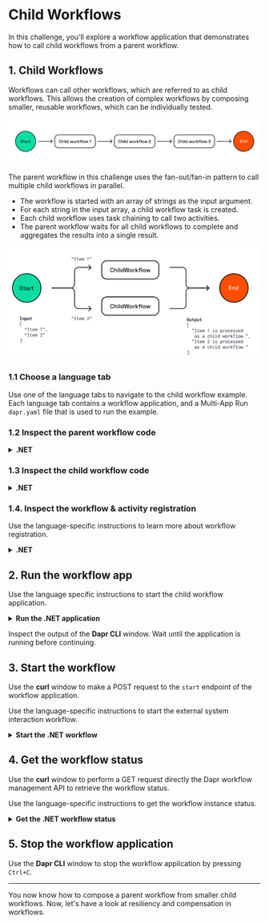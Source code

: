 # Child Workflows

In this challenge, you'll explore a workflow application that demonstrates how to call child workflows from a parent workflow.

## 1. Child Workflows

Workflows can call other workflows, which are referred to as child workflows. This allows the creation of complex workflows by composing smaller, reusable workflows, which can be individually tested.

![Child Workflows](images/dapr-uni-wf-child-workflow-v1.png)

The parent workflow in this challenge uses the fan-out/fan-in pattern to call multiple child workflows in parallel.

- The workflow is started with an array of strings as the input argument.
- For each string in the input array, a child workflow task is created.
- Each child workflow uses task chaining to call two activities.
- The parent workflow waits for all child workflows to complete and aggregates the results into a single result.

![Child Workflow Demo](images/dapr-uni-wf-child-workflow-demo-v1.png)

### 1.1 Choose a language tab

Use one of the language tabs to navigate to the child workflow example. Each language tab contains a workflow application, and a Multi-App Run `dapr.yaml` file that is used to run the example.

### 1.2 Inspect the parent workflow code

<details>
   <summary><b>.NET</b></summary>

Open the `ParentWorkflow.cs` file located in the `ChildWorkflows` folder. This file contains the code for the parent workflow.

The `CallChildWorkflowAsync` method is used to call the child workflow. The first argument is the name of the child workflow, and the second argument is the input for the child workflow.

```csharp
foreach (string item in input)
{
   childWorkflowTasks.Add(context.CallChildWorkflowAsync<string>(
      nameof(ChildWorkflow),
      item));
}
```

</details>

### 1.3 Inspect the child workflow code

<details>
   <summary><b>.NET</b></summary>

Open the `ChildWorkflow.cs` file located in the `ChildWorkflows` folder. This file contains the code for the child workflow. This workflow uses task chaining to call two activities, `Activity1` and `Activity2`, in sequence.

</details>

### 1.4. Inspect the workflow & activity registration

Use the language-specific instructions to learn more about workflow registration.

<details>
   <summary><b>.NET</b></summary>

Locate the `Program.cs` file in the `ChildWorkflows` folder. This file contains the code to register the workflows and activities using the `AddDaprWorkflow()` extension method.

This application also has a `start` HTTP POST endpoint that is used to start the workflow, and accepts an array of string as the input.

</details>

## 2. Run the workflow app

Use the language specific instructions to start the child workflow application.

<details>
   <summary><b>Run the .NET application</b></summary>

Use the **Dapr CLI** window to run the commands.

Navigate to the *csharp/child-workflows* folder:

```bash
cd csharp/child-workflows
```

Install the dependencies and build the project:

```bash
dotnet build ChildWorkflows
```

Run the application using the Dapr CLI:

```bash
dapr run -f .
```

</details>

Inspect the output of the **Dapr CLI** window. Wait until the application is running before continuing.

## 3. Start the workflow

Use the **curl** window to make a POST request to the `start` endpoint of the workflow application.

Use the language-specific instructions to start the external system interaction workflow.

<details>
   <summary><b>Start the .NET workflow</b></summary>

In the **curl** window, run the following command to start the workflow:

```curl
curl -i --request POST \
  --url http://localhost:5259/start \
  --header 'content-type: application/json' \
  --data '["Item 1","Item 2"]'
```

Expected output:

```text
HTTP/1.1 202 Accepted
Content-Length: 0
Date: Thu, 17 Apr 2025 15:37:51 GMT
Server: Kestrel
Location: b7dd836b-e913-4446-9912-d400befebec5
```

The **Dapr CLI** window should contain these application log statements:

```text
== APP - childworkflows == Activity1: Received input: Item 2.
== APP - childworkflows == Activity1: Received input: Item 1.
== APP - childworkflows == Activity2: Received input: Item 1 is processed.
== APP - childworkflows == Activity2: Received input: Item 2 is processed.
```

> [!NOTE]
> The order of the log statements may vary, as the child workflows are executed in parallel.

</details>

## 4. Get the workflow status

Use the **curl** window to perform a GET request directly the Dapr workflow management API to retrieve the workflow status.

Use the language-specific instructions to get the workflow instance status.

<details>
   <summary><b>Get the .NET workflow status</b></summary>

Use the **curl** window to make a GET request to get the status of a workflow instance:

```curl
curl --request GET --url http://localhost:3559/v1.0/workflows/dapr/<INSTANCEID>
```

Where `<INSTANCEID>` is the workflow instance ID you received in the `Location` header in the previous step.

Expected output:

```json
{"instanceID":"0be522fda3db4963b6be9e8828c85938","workflowName":"ParentWorkflow","createdAt":"2025-04-22T13:39:06.694524219Z","lastUpdatedAt":"2025-04-22T13:39:06.994152799Z","runtimeStatus":"COMPLETED","properties":{"dapr.workflow.input":"[\"Item 1\",\"Item 2\"]","dapr.workflow.output":"[\"Item 1 is processed as a child workflow.\",\"Item 2 is processed as a child workflow.\"]"}}
```

</details>

## 5. Stop the workflow application

Use the **Dapr CLI** window to stop the workflow application by pressing `Ctrl+C`.

---

You now know how to compose a parent workflow from smaller child workflows. Now, let's have a look at resiliency and compensation in workflows.
